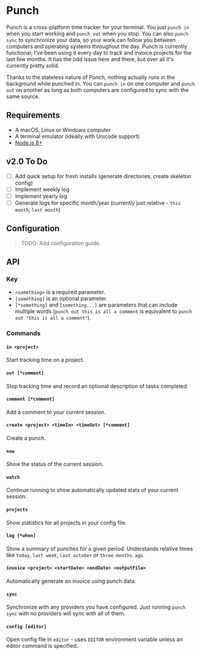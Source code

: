# Punch

Punch is a cross-platform time tracker for your terminal. You just `punch in` when you start working and `punch out` when you stop. You can also `punch sync` to synchronize your data, so your work can follow you between computers and operating systems throughout the day. Punch is currently functional; I've been using it every day to track and invoice projects for the last few months. It has the odd issue here and there, but over all it's currently pretty solid.

Thanks to the stateless nature of Punch, nothing actually runs in the background while punched in. You can `punch in` on one computer and `punch out` on another as long as both computers are configured to sync with the same source.

## Requirements

- A macOS, Linux or Windows computer
- A terminal emulator (ideally with Unicode support)
- [Node.js 8+](https://nodejs.org/en/)

## v2.0 To Do

- [ ] Add quick setup for fresh installs (generate directories, create skeleton config)
- [ ] Implement weekly log
- [ ] Implement yearly log
- [ ] Generate logs for specific month/year (currently just relative - `this month`, `last month`)

## Configuration

> TODO: Add configuration guide.

## API

### Key
- `<something>` is a required parameter.
- `[something]` is an optional parameter.
- `[*something]` and `[something...]` are parameters that can include multiple words (`punch out this is all a comment` is equivalent to `punch out "this is all a comment"`).

### Commands

#### `in <project>`

Start tracking time on a project.

#### `out [*comment]`

Stop tracking time and record an optional description of tasks completed.

#### `comment [*comment]`

Add a comment to your current session.

#### `create <project> <timeIn> <timeOut> [*comment]`

Create a punch.

#### `now`

Show the status of the current session.

#### `watch`

Continue running to show automatically updated stats of your current session.

#### `projects`

Show statistics for all projects in your config file.

#### `log [*when]`

Show a summary of punches for a given period. Understands relative times like `today`, `last week`, `last october` or `three months ago`.

#### `invoice <project> <startDate> <endDate> <outputFile>`

Automatically generate an invoice using punch data.

#### `sync`

Synchronize with any providers you have configured. Just running `punch sync` with no providers will sync with all of them.

#### `config [editor]`

Open config file in `editor` - uses `EDITOR` environment variable unless an editor command is specified.